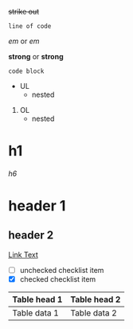 ~~strike out~~

`line of code`

*em* or _em_

**strong** or __strong__

```
code block
```

* UL
  * nested

1. OL
   * nested

# h1
###### h6

header 1
========

header 2
--------

[Link Text](http://example.com)

- [ ] unchecked checklist item
- [x] checked checklist item

|Table head 1|Table head 2|
|---|---|
|Table data 1|Table data 2|
